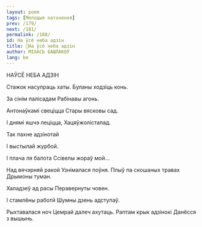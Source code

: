```yaml
---
layout: poem
tags: [Мелодыя натхнення]
prev: /179/
next: /181/
permalink: /180/
id: Ha ўсё неба адзін
title: 🚧Ha ўсё неба адзін
author: МІХАСЬ БАШЛАКОЎ
lang: be
---
```



 
НАЎСЁ НЕБА АДЗІН

  
  

Стажок насупраць хаты. Буланы ходзіць конь.

За сінім палісадам Рабінавы агонь.

Антонаўкамі свеціцца Стары вясковы сад.

I днямі яшчэ леціцца, Хацяўжолістапад.

Так пахне адзінотай

I выстылай журбой.

I плача ля балота Ссівелы жораў мой...

Над вячэрняй ракой Узнімалася поўня. Плыў па скошаных травах Дрымоны туман.

Халадзеў ад расы Перавернуты човен.

I стамлёны работй Шумны дзень адступаў.

Рыхтавалася ноч Цемрай далеч ахутаць. Раптам крык адзінокі Данёсся з вышынь.
